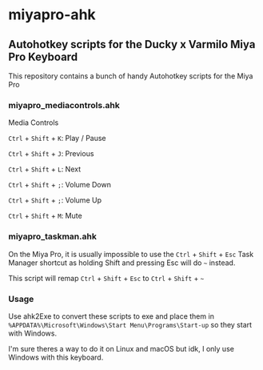 # miyapro-ahk

## Autohotkey scripts for the Ducky x Varmilo Miya Pro Keyboard

This repository contains a bunch of handy Autohotkey scripts for the Miya Pro

### miyapro_mediacontrols.ahk

Media Controls

`Ctrl` + `Shift` + `K`: Play / Pause

`Ctrl` + `Shift` + `J`: Previous

`Ctrl` + `Shift` + `L`: Next

`Ctrl` + `Shift` + `;`: Volume Down

`Ctrl` + `Shift` + `;`: Volume Up

`Ctrl` + `Shift` + `M`: Mute

### miyapro_taskman.ahk

On the Miya Pro, it is usually impossible to use the `Ctrl` + `Shift` + `Esc` Task Manager shortcut as holding Shift and pressing Esc will do `~` instead.

This script will remap `Ctrl` + `Shift` + `Esc` to `Ctrl` + `Shift` + `~`

### Usage

Use ahk2Exe to convert these scripts to exe and place them in `%APPDATA%\Microsoft\Windows\Start Menu\Programs\Start-up` so they start with Windows.

I'm sure theres a way to do it on Linux and macOS but idk, I only use Windows with this keyboard.
